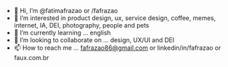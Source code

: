 - 👋 Hi, I’m @fatimafrazao or /fafrazao
- 👀 I’m interested in product design, ux, service design, coffee, memes, internet, IA, DEI, photography, people and pets
- 🌱 I’m currently learning ... english
- 💞️ I’m looking to collaborate on ... design, UX/UI and DEI
- 📫 How to reach me ... fafrazao86@gmail.com or linkedin/in/fafrazao or faux.com.br
